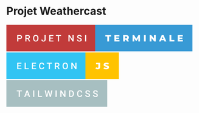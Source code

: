 # Projet Weathercast

![forthebadge](badges/projet-nsi-terminale.svg)     ![forthebadge](badges/electron-js.svg)     ![forthebadge](badges/tailwindcss.svg)
